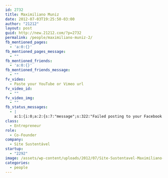 ```yaml
---
id: 2732
title: Maximiliano Muniz
date: 2012-07-03T19:25:50-03:00
author: "21212"
layout: post
guid: http://new.21212.com/?p=2732
permalink: /people/maximiliano-muniz-2/
fb_mentioned_pages:
  - 'a:0:{}'
fb_mentioned_pages_message:
  - ""
fb_mentioned_friends:
  - 'a:0:{}'
fb_mentioned_friends_message:
  - ""
fv_video:
  - Paste your YouTube or Vimeo url
fv_video_id:
  - ""
fv_video_img:
  - ""
fb_status_messages:
  - |
    a:1:{i:0;a:2:{s:7:"message";s:322:"Failed posting to your Facebook Timeline. Error: {"message":"Object at URL 'http://new.21212.com/people/maximiliano-muniz-2/' of type 'article' is invalid because it specifies multiple 'og:url' values: http://new.21212.com/people/maximiliano-muniz-2/, http://new.21212.com/people/maximiliano-muniz-2/.","type":"Exception"}";s:5:"error";s:1:"1";}}
class:
  - Entrepreneur
role:
  - Co-Founder
company:
  - Site Sustentável
startup:
  - "2292"
image: /assets/wp-content/uploads/2012/07/Site-Sustentavel-Maximiliano-Muniz1.png
categories:
  - people
---
```

